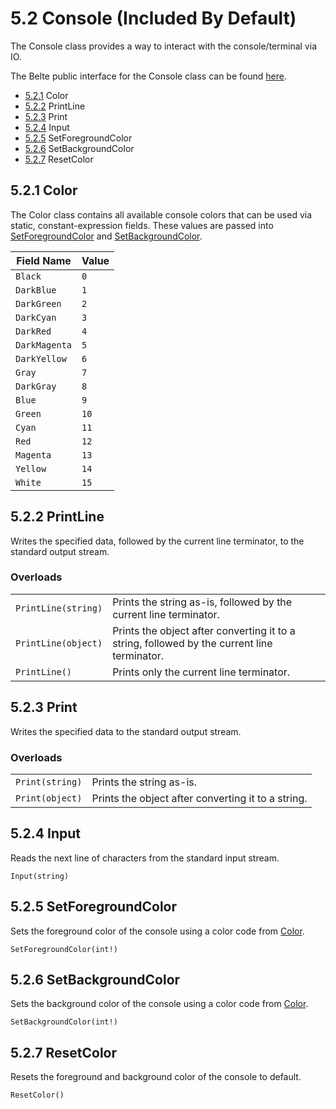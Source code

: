 # 5.2 Console (Included By Default)

The Console class provides a way to interact with the console/terminal via IO.

The Belte public interface for the Console class can be found [here](../../../src/Belte/Standard/Console.blt).

- [5.2.1](#521-color) Color
- [5.2.2](#522-printline) PrintLine
- [5.2.3](#523-print) Print
- [5.2.4](#524-input) Input
- [5.2.5](#525-setforegroundcolor) SetForegroundColor
- [5.2.6](#526-setbackgroundcolor) SetBackgroundColor
- [5.2.7](#527-resetcolor) ResetColor

## 5.2.1 Color

The Color class contains all available console colors that can be used via static, constant-expression fields. These
values are passed into [SetForegroundColor](#525-setforegroundcolor) and [SetBackgroundColor](#526-setbackgroundcolor).

| Field Name | Value |
|-|-|
| `Black` | `0` |
| `DarkBlue` | `1` |
| `DarkGreen` | `2` |
| `DarkCyan` | `3` |
| `DarkRed` | `4` |
| `DarkMagenta` | `5` |
| `DarkYellow` | `6` |
| `Gray` | `7` |
| `DarkGray` | `8` |
| `Blue` | `9` |
| `Green` | `10` |
| `Cyan` | `11` |
| `Red` | `12` |
| `Magenta` | `13` |
| `Yellow` | `14` |
| `White` | `15` |

## 5.2.2 PrintLine

Writes the specified data, followed by the current line terminator, to the standard output stream.

### Overloads

|||
|-|-|
| `PrintLine(string)` | Prints the string as-is, followed by the current line terminator. |
| `PrintLine(object)` | Prints the object after converting it to a string, followed by the current line terminator. |
| `PrintLine()` | Prints only the current line terminator. |

## 5.2.3 Print

Writes the specified data to the standard output stream.

### Overloads

|||
|-|-|
| `Print(string)` | Prints the string as-is. |
| `Print(object)` | Prints the object after converting it to a string. |

## 5.2.4 Input

Reads the next line of characters from the standard input stream.

`Input(string)`

## 5.2.5 SetForegroundColor

Sets the foreground color of the console using a color code from [Color](#521-color).

`SetForegroundColor(int!)`

## 5.2.6 SetBackgroundColor

Sets the background color of the console using a color code from [Color](#521-color).

`SetBackgroundColor(int!)`

## 5.2.7 ResetColor

Resets the foreground and background color of the console to default.

`ResetColor()`
